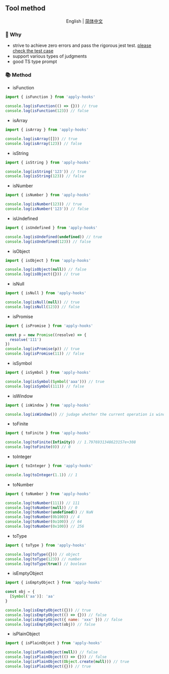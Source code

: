 ## Tool method

<div align='center'>

English | [简体中文](https://github.com/a572251465/w-hooks/blob/main/packages/src/utils/README.zh-CN.md)

</div>

### 🔨 Why

- strive to achieve zero errors and pass the rigorous jest test. [please check the test case ](https://github.com/a572251465/w-hooks/tree/main/__tests__)
- support various types of judgments
- good TS type prompt

### 📚 Method

- isFunction

```javascript
import { isFunction } from 'apply-hooks'

console.log(isFunction(() => {})) // true
console.log(isFunction(123)) // false
```

- isArray

```javascript
import { isArray } from 'apply-hooks'

console.log(isArray([])) // true
console.log(isArray(123)) // false
```

- isString

```javascript
import { isString } from 'apply-hooks'

console.log(isString('123')) // true
console.log(isString(123)) // false
```

- isNumber

```javascript
import { isNumber } from 'apply-hooks'

console.log(isNumber(123)) // true
console.log(isNumber('123')) // false
```

- isUndefined

```javascript
import { isUndefined } from 'apply-hooks'

console.log(isUndefined(undefined)) // true
console.log(isUndefined(123)) // false
```

- isObject

```javascript
import { isObject } from 'apply-hooks'

console.log(isObject(null)) // false
console.log(isObject({})) // true
```

- isNull

```javascript
import { isNull } from 'apply-hooks'

console.log(isNull(null)) // true
console.log(isNull(123)) // false
```

- isPromise

```javascript
import { isPromise } from 'apply-hooks'

const p = new Promise((resolve) => {
  resolve('111')
})
console.log(isPromise(p)) // true
console.log(isPromise(11)) // false
```

- isSymbol

```javascript
import { isSymbol } from 'apply-hooks'

console.log(isSymbol(Symbol('aaa'))) // true
console.log(isSymbol(111)) // false
```

- isWindow

```javascript
import { isWindow } from 'apply-hooks'

console.log(isWindow()) // judage whether the current operation is window
```

- toFinite

```javascript
import { toFinite } from 'apply-hooks'

console.log(toFinite(Infinity)) // 1.7976931348623157e+308
console.log(toFinite(0)) // 0
```

- toInteger

```javascript
import { toInteger } from 'apply-hooks'

console.log(toInteger(1.1)) // 1
```

- toNumber

```javascript
import { toNumber } from 'apply-hooks'

console.log(toNumber(111)) // 111
console.log(toNumber(null)) // 0
console.log(toNumber(undefined)) // NaN
console.log(toNumber(0b100)) // 4
console.log(toNumber(0o100)) // 64
console.log(toNumber(0x100)) // 256
```

- toType

```javascript
import { toType } from 'apply-hooks'

console.log(toType({})) // object
console.log(toType(123)) // number
console.log(toType(true)) // boolean
```

- isEmptyObject

```javascript
import { isEmptyObject } from 'apply-hooks'

const obj = {
  [Symbol('aa')]: 'aa'
}

console.log(isEmptyObject({})) // true
console.log(isEmptyObject(() => {})) // false
console.log(isEmptyObject({ name: 'xxx' })) // false
console.log(isEmptyObject(obj)) // false
```

- isPlainObject

```javascript
import { isPlainObject } from 'apply-hooks'

console.log(isPlainObject(null)) // false
console.log(isPlainObject(() => {})) // false
console.log(isPlainObject(Object.create(null))) // true
console.log(isPlainObject({})) // true
```
